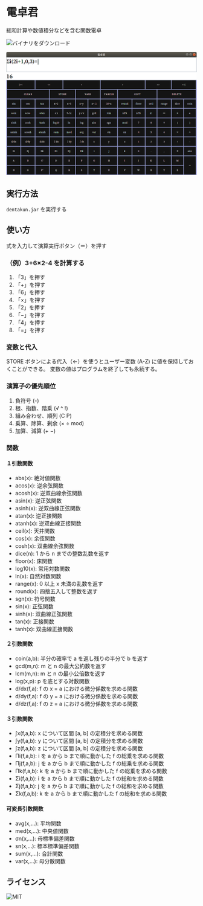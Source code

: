 # 電卓君

総和計算や数値積分などを含む関数電卓

![バイナリをダウンロード](https://github.com/curegit/dentakun/releases)

![スクリーンショット](Screenshot.png)

## 実行方法

`dentakun.jar` を実行する

## 使い方

式を入力して演算実行ボタン（＝）を押す

### （例）3+6×2-4 を計算する

1. 「3」を押す
2. 「+」を押す
3. 「6」を押す
4. 「×」を押す
5. 「2」を押す
6. 「−」を押す
7. 「4」を押す
8. 「=」を押す

### 変数と代入

STORE ボタンによる代入（←）を使うとユーザー変数 (A-Z) に値を保持しておくことができる。
変数の値はプログラムを終了しても永続する。

### 演算子の優先順位

1. 負符号 (-)
2. 根、指数、階乗 (√ ^ !)
3. 組み合わせ、順列 (C P)
4. 乗算、除算、剰余 (× ÷ mod)
5. 加算、減算 (+ −)

### 関数

#### １引数関数

- abs(x): 絶対値関数
- acos(x): 逆余弦関数
- acosh(x): 逆双曲線余弦関数
- asin(x): 逆正弦関数
- asinh(x): 逆双曲線正弦関数
- atan(x): 逆正接関数
- atanh(x): 逆双曲線正接関数
- ceil(x): 天井関数
- cos(x): 余弦関数
- cosh(x): 双曲線余弦関数
- dice(n): 1 から n までの整数乱数を返す
- floor(x): 床関数
- log10(x): 常用対数関数
- ln(x): 自然対数関数
- range(x): 0 以上 x 未満の乱数を返す
- round(x): 四捨五入して整数を返す
- sgn(x): 符号関数
- sin(x): 正弦関数
- sinh(x): 双曲線正弦関数
- tan(x): 正接関数
- tanh(x): 双曲線正接関数

#### ２引数関数

- coin(a,b): 半分の確率で a を返し残りの半分で b を返す
- gcd(m,n): m と n の最大公約数を返す
- lcm(m,n): m と n の最小公倍数を返す
- log(x,p): p を底とする対数関数
- d/dx(f,a): f の x = a における微分係数を求める関数
- d/dy(f,a): f の y = a における微分係数を求める関数
- d/dz(f,a): f の z = a における微分係数を求める関数

#### ３引数関数

- ∫x(f,a,b): x について区間 [a, b] の定積分を求める関数
- ∫y(f,a,b): y について区間 [a, b] の定積分を求める関数
- ∫z(f,a,b): z について区間 [a, b] の定積分を求める関数
- Πi(f,a,b): i を a から b まで順に動かした f の総乗を求める関数
- Πj(f,a,b): j を a から b まで順に動かした f の総乗を求める関数
- Πk(f,a,b): k を a から b まで順に動かした f の総乗を求める関数
- Σi(f,a,b): i を a から b まで順に動かした f の総和を求める関数
- Σj(f,a,b): j を a から b まで順に動かした f の総和を求める関数
- Σk(f,a,b): k を a から b まで順に動かした f の総和を求める関数

#### 可変長引数関数

- avg(x,...): 平均関数
- med(x,...): 中央値関数
- σn(x,...): 母標準偏差関数
- sn(x,...): 標本標準偏差関数
- sum(x,...): 合計関数
- var(x,...): 母分散関数

## ライセンス

![MIT](LICENSE)
